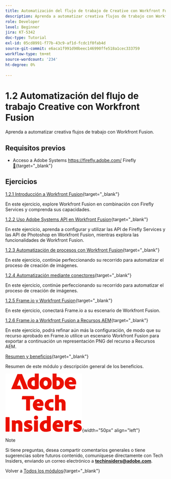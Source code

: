 ```yaml
---
title: Automatización del flujo de trabajo de Creative con Workfront Fusion
description: Aprenda a automatizar creativa flujos de trabajo con Workfront Fusion
role: Developer
level: Beginner
jira: KT-5342
doc-type: Tutorial
exl-id: 05cd8991-f77b-43c9-af1d-fcdc1f0fab4d
source-git-commit: e6aca1f991d90beec146990ffe518a1cec333759
workflow-type: tm+mt
source-wordcount: '234'
ht-degree: 0%

---
```


# 1.2 Automatización del flujo de trabajo Creative con Workfront Fusion

Aprenda a automatizar creativa flujos de trabajo con Workfront Fusion.

## Requisitos previos

- Acceso a Adobe Systems https://firefly.adobe.com/ Firefly [&#128279;](https://firefly.adobe.com/){target="_blank"}

## Ejercicios

[1.2.1 Introducción a Workfront Fusion](./ex1.md){target="_blank"}

En este ejercicio, explore Workfront Fusion en combinación con Firefly Services y comprenda sus capacidades.

[1.2.2 Uso Adobe Systems API en Workfront Fusion](./ex2.md){target="_blank"}

En este ejercicio, aprenda a configurar y utilizar las API de Firefly Services y las API de Photoshop en Workfront Fusion, mientras explora las funcionalidades de Workfront Fusion.

[1.2.3 Automatización de procesos con Workfront Fusion](./ex3.md){target="_blank"}

En este ejercicio, continúe perfeccionando su recorrido para automatizar el proceso de creación de imágenes.

[1.2.4 Automatización mediante conectores](./ex4.md){target="_blank"}

En este ejercicio, continúe perfeccionando su recorrido para automatizar el proceso de creación de imágenes.

[1.2.5 Frame.io y Workfront Fusion](./ex5.md){target="_blank"}

En este ejercicio, conectará Frame.io a su escenario de Workfront Fusion.

[1.2.6 Frame.io a Workfront Fusion a Recursos AEM](./ex6.md){target="_blank"}

En este ejercicio, podrá refinar aún más la configuración, de modo que su recurso aprobado en Frame.io utilice un escenario Workfront Fusion para exportar a continuación un representación PNG del recurso a Recursos AEM.

[Resumen y beneficios](./summary.md){target="_blank"}

Resumen de este módulo y descripción general de los beneficios.

![Expertos en tecnología](./../../../assets/images/techinsiders.png){width="50px" align="left"}

>[!NOTE]
>
>Si tiene preguntas, desea compartir comentarios generales o tiene sugerencias sobre futuros contenido, comuníquese directamente con Tech Insiders, enviando un correo electrónico a **techinsiders@adobe.com**.

Volver a [Todos los módulos](../../../overview.md){target="_blank"}

